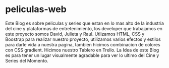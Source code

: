 # peliculas-web
Este Blog es sobre peliculas y series que estan en lo mas alto de la industria del cine y plataformas de entretenimiento, los developer que trabajamos en este proyecto somos David, Julieta y Raul.
Utlizamos HTML, CSS y Boostrap para realizar nuestro proyecto, utilizamos varios efectos y estilos para darle vida a nuestra pagina, tambien hicimos combinacion de colores con CSS gradient. Hicimos nuestro Tablero en Trello. La Idea de este Blog es para tener un lugar visualmente agradable para ver lo ultimo del Cine y Series del Momento.

